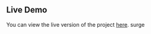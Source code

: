 ## Live Demo

You can view the live version of the project [here](https://mz-chefs-table.surge.sh).
surge

